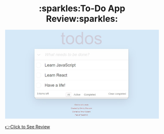 
<h1 align="center"> :sparkles:To-Do App Review:sparkles: </h1>

<p>
  <img src="figures/todos-review3.jpg" title="todos-review">
</p>

[:point_right:Click to See Review](https://gifted-jang-b6de5d.netlify.app/)
